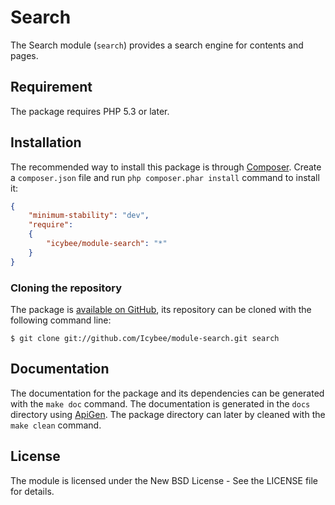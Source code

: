 # Search

The Search module (`search`) provides a search engine for contents and pages.





## Requirement

The package requires PHP 5.3 or later.





## Installation

The recommended way to install this package is through [Composer](http://getcomposer.org/).
Create a `composer.json` file and run `php composer.phar install` command to install it:

```json
{
	"minimum-stability": "dev",
	"require":
	{
		"icybee/module-search": "*"
	}
}
```





### Cloning the repository

The package is [available on GitHub](https://github.com/Icybee/module-search), its repository can be
cloned with the following command line:

	$ git clone git://github.com/Icybee/module-search.git search





## Documentation

The documentation for the package and its dependencies can be generated with the `make doc`
command. The documentation is generated in the `docs` directory using [ApiGen](http://apigen.org/).
The package directory can later by cleaned with the `make clean` command.





## License

The module is licensed under the New BSD License - See the LICENSE file for details.